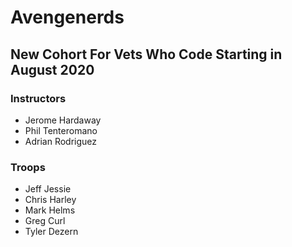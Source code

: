 # Avengenerds


## New Cohort For Vets Who Code Starting in August 2020


### Instructors
- Jerome Hardaway
- Phil Tenteromano
- Adrian Rodriguez

### Troops
- Jeff Jessie
- Chris Harley
- Mark Helms
- Greg Curl
- Tyler Dezern
